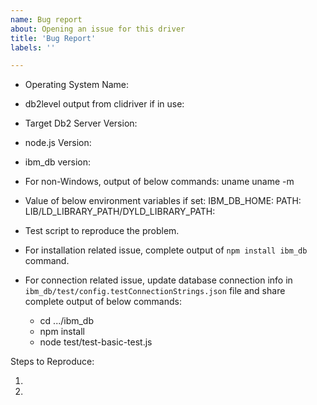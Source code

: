 ```yaml
---
name: Bug report
about: Opening an issue for this driver
title: 'Bug Report'
labels: ''

---
```


<!-- Please search for existing issues to avoid creating duplicates. -->
<!-- For MacOS M1 Chip System, use x64 version of node. -->
<!-- Use Help > Provide below information while opening an issue. -->

- Operating System Name:
- db2level output from clidriver if in use:
- Target Db2 Server Version:
- node.js Version:
- ibm_db version:
- For non-Windows, output of below commands:
  uname
  uname -m
- Value of below environment variables if set:
  IBM_DB_HOME:
  PATH:
  LIB/LD_LIBRARY_PATH/DYLD_LIBRARY_PATH:

- Test script to reproduce the problem.
- For installation related issue, complete output of `npm install ibm_db` command.
- For connection related issue, update database connection info in `ibm_db/test/config.testConnectionStrings.json` file and share complete output of below commands:
  * cd .../ibm_db
  * npm install
  * node test/test-basic-test.js

Steps to Reproduce:

1.
2.
